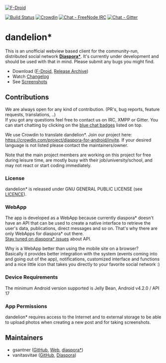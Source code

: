 [![F-Droid](https://f-droid.org/wiki/images/0/06/F-Droid-button_get-it-on.png)](https://f-droid.org/repository/browse/?fdid=com.github.dfa.diaspora_android)

<a name="badgers"></a>[![Build Status](https://travis-ci.org/Diaspora-for-Android/dandelion.svg?branch=master)](https://travis-ci.org/Diaspora-for-Android/dandelion)
[![Crowdin](https://d322cqt584bo4o.cloudfront.net/diaspora-for-android/localized.svg)](https://crowdin.com/project/diaspora-for-android)
[![Chat - FreeNode IRC](https://img.shields.io/badge/chat-on%20freenode-blue.svg)](https://kiwiirc.com/client/irc.freenode.net/?nick=user-dandelion|?#dandelion)
[![Chat - Gitter](https://img.shields.io/badge/chat-on%20gitter-blue.svg)](https://gitter.im/Diaspora-for-Android/dandelion)


# dandelion\*

This is an unofficial webview based client for the community-run, distributed social network **[Diaspora*](https://diasporafoundation.org/)**. It's currently under development and should be used with that in mind. Please submit any bugs you might find.  

- Download ([F-Droid](https://f-droid.org/repository/browse/?fdid=com.github.dfa.diaspora_android), [Release Archive](https://github.com/Diaspora-for-Android/dandelion/releases))
- Watch [Changelog](https://github.com/Diaspora-for-Android/dandelion/blob/master/CHANGELOG.md)
- See [Screenshots](https://github.com/Diaspora-for-Android/dandelion/blob/master/SCREENSHOTS.md)

## Contributions
We are always open for any kind of contribution. (PR's, bug reports, feature requests, translations, ..)  
If you got any questions feel free to contact us on IRC, XMPP or Gitter. You can start chatting by clicking on the [blue chat badges](#badgers) listed on top.

We use Crowdin to translate dandelion\*. Join our project here: <https://crowdin.com/project/diaspora-for-android/invite>. If your desired language is not listed please contact the maintainers/owner.  

Note that the main project members are working on this project for free during leisure time, are mostly busy with their job/university/school, and may not react or start coding immediately.

### License
dandelion\* is released under GNU GENERAL PUBLIC LICENSE (see [LICENCE](https://github.com/Diaspora-for-Android/dandelion/blob/master/LICENSE.md)).

### WebApp
The app is developed as a WebApp because currently diaspora\* doesn't have an API that can be used to create a native interface to retrieve the user's data, publications, direct messages and so on. That's why there are only WebApps for diaspora\* out there.  
[Stay tuned on diaspora\* issues](https://github.com/diaspora/diaspora/labels/api) about API.

Why is a WebApp better than using the mobile site on a browser?  
Basically it provides better integration with the system (events coming into and going out of the app), notifications, customized interface and functions and a nice little icon that takes you directly to your favorite social network :)

### Device Requirements
The minimum Android version supported is Jelly Bean, Android v4.2.0 / API 17

### App Permissions
dandelion\* requires access to the Internet and to external storage to be able to upload photos when creating a new post and for taking screenshots.

## Maintainers
- gsantner ([GitHub](https://github.com/gsantner), [Web](https://gsantner.github.io), [diaspora*](https://pod.geraspora.de/people/d1cbdd70095301341e834860008dbc6c))  
- vanitasvitae ([GitHub](https://github.com/vanitasvitae), [Diaspora](https://pod.geraspora.de/people/bbd7af90fbec013213e34860008dbc6c))

